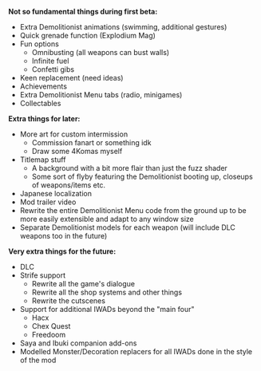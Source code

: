 **Not so fundamental things during first beta:**

 - Extra Demolitionist animations (swimming, additional gestures)
 - Quick grenade function (Explodium Mag)
 - Fun options
   - Omnibusting (all weapons can bust walls)
   - Infinite fuel
   - Confetti gibs
 - Keen replacement (need ideas)
 - Achievements
 - Extra Demolitionist Menu tabs (radio, minigames)
 - Collectables

**Extra things for later:**

 - More art for custom intermission
   - Commission fanart or something idk
   - Draw some 4Komas myself
 - Titlemap stuff
   - A background with a bit more flair than just the fuzz shader
   - Some sort of flyby featuring the Demolitionist booting up, closeups of weapons/items etc.
 - Japanese localization
 - Mod trailer video
 - Rewrite the entire Demolitionist Menu code from the ground up to be more easily extensible and adapt to any window size
 - Separate Demolitionist models for each weapon (will include DLC weapons too in the future)

**Very extra things for the future:**

 - DLC
 - Strife support
   - Rewrite all the game's dialogue
   - Rewrite all the shop systems and other things
   - Rewrite the cutscenes
 - Support for additional IWADs beyond the "main four"
   - Hacx
   - Chex Quest
   - Freedoom
 - Saya and Ibuki companion add-ons
 - Modelled Monster/Decoration replacers for all IWADs done in the style of the mod
